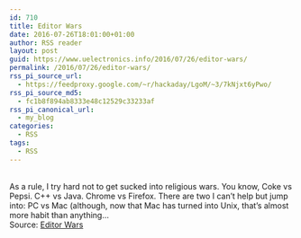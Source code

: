 ```yaml
---
id: 710
title: Editor Wars
date: 2016-07-26T18:01:00+01:00
author: RSS reader
layout: post
guid: https://www.uelectronics.info/2016/07/26/editor-wars/
permalink: /2016/07/26/editor-wars/
rss_pi_source_url:
  - https://feedproxy.google.com/~r/hackaday/LgoM/~3/7kNjxt6yPwo/
rss_pi_source_md5:
  - fc1b8f894ab8333e48c12529c33233af
rss_pi_canonical_url:
  - my_blog
categories:
  - RSS
tags:
  - RSS
---
```

&#013;  
As a rule, I try hard not to get sucked into religious wars. You know, Coke vs Pepsi. C++ vs Java. Chrome vs Firefox. There are two I can’t help but jump into: PC vs Mac (although, now that Mac has turned into Unix, that’s almost more habit than anything…&#013;  
Source: <a href="https://feedproxy.google.com/~r/hackaday/LgoM/~3/7kNjxt6yPwo/" target="_blank">Editor Wars</a>